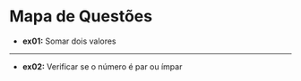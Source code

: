# Mapa de Questões

- **ex01:** Somar dois valores
---
- **ex02:** Verificar se o número é par ou ímpar